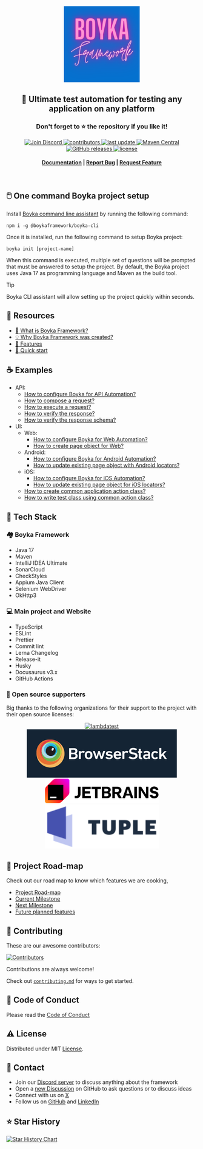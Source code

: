 <div align="center">

  <img src="assets/Boyka.png" alt="logo" width="200" height="auto" />

  <h2>
    🎉 Ultimate test automation for testing any application on any platform
  </h2>
  <h3>
    Don't forget to ⭐ the repository if you like it!
  </h3>

<!-- Badges -->
<p>
  <a href="https://dub.sh/boyka-discord">
    <img src="https://img.shields.io/discord/950985052769120337?label=Discord&logo=Discord&style=for-the-badge" alt="Join Discord">
  </a>
  <a href="https://github.com/BoykaFramework/boyka-framework/graphs/contributors">
    <img src="https://img.shields.io/github/contributors/BoykaFramework/boyka-framework?style=for-the-badge" alt="contributors" />
  </a>
  <a href="https://github.com/BoykaFramework/boyka-framework/commits/main">
    <img src="https://img.shields.io/github/last-commit/BoykaFramework/boyka-framework?style=for-the-badge" alt="last update" />
  </a>
  <a href="https://central.sonatype.com/artifact/io.github.boykaframework/boyka-framework">
    <img src="https://img.shields.io/maven-central/v/io.github.boykaframework/boyka-framework.svg?style=for-the-badge" alt="Maven Central" />
  </a>
  <a href="https://github.com/BoykaFramework/boyka-framework/releases/tag/v2.1.1">
    <img src="https://img.shields.io/github/downloads/BoykaFramework/boyka-framework/v2.1.1/total?color=brightgreen&label=Downloads%20for%20v2.1.1&logo=GitHub&style=for-the-badge" alt="GitHub releases" />
  </a>
  <a href="https://github.com/BoykaFramework/boyka-framework/blob/master/LICENSE">
    <img src="https://img.shields.io/github/license/BoykaFramework/boyka-framework.svg?style=for-the-badge" alt="license" />
  </a>
</p>

  <h4>
    <a href="https://BoykaFramework.github.io/boyka-framework/docs/intro">Documentation</a>
  <span> | </span>
    <a href="https://github.com/BoykaFramework/boyka-framework/issues/new/choose">Report Bug</a>
  <span> | </span>
    <a href="https://github.com/BoykaFramework/boyka-framework/issues/new/choose">Request Feature</a>
  </h4>
</div>

<br />

## 🖱️ One command Boyka project setup

Install [Boyka command line assistant](https://github.com/BoykaFramework/boyka-cli) by running the following command:

```shell
npm i -g @boykaframework/boyka-cli
```

Once it is installed, run the following command to setup Boyka project:

```shell
boyka init [project-name]
```

When this command is executed, multiple set of questions will be prompted that must be answered to setup the project. By default, the Boyka project uses Java 17 as programming language and Maven as the build tool.

> [!TIP]
> Boyka CLI assistant will allow setting up the project quickly within seconds.

## 👜 Resources

- [🤔 What is Boyka Framework?](https://BoykaFramework.github.io/boyka-framework/docs/intro#what-is-boyka-framework)
- [💡 Why Boyka Framework was created?](https://BoykaFramework.github.io/boyka-framework/docs/intro#why-boyka-framework-was-created)
- [🎯 Features](https://BoykaFramework.github.io/boyka-framework/docs/intro#features)
- [🚀 Quick start](https://BoykaFramework.github.io/boyka-framework/docs/getting-started/quickstart)

## ☕ Examples

- API:
  - [How to configure Boyka for API Automation?](https://BoykaFramework.github.io/boyka-framework/docs/guides/api/setup-config)
  - [How to compose a request?](https://BoykaFramework.github.io/boyka-framework/docs/guides/api/compose-request)
  - [How to execute a request?](https://BoykaFramework.github.io/boyka-framework/docs/guides/api/execute-request)
  - [How to verify the response?](https://BoykaFramework.github.io/boyka-framework/docs/guides/api/verify-response)
  - [How to verify the response schema?](http://localhost:3000/boyka-framework/docs/guides/api/verify-response-schema)
- UI:
  - Web:
    - [How to configure Boyka for Web Automation?](https://BoykaFramework.github.io/boyka-framework/docs/guides/ui/web/setup-config)
    - [How to create page object for Web?](https://BoykaFramework.github.io/boyka-framework/docs/guides/ui/web/create-page-object)
  - Android:
    - [How to configure Boyka for Android Automation?](https://BoykaFramework.github.io/boyka-framework/docs/guides/ui/android/setup-config)
    - [How to update existing page object with Android locators?](https://BoykaFramework.github.io/boyka-framework/docs/guides/ui/android/create-page-object)
  - iOS:
    - [How to configure Boyka for iOS Automation?](https://BoykaFramework.github.io/boyka-framework/docs/guides/ui/ios/setup-config)
    - [How to update existing page object for iOS locators?](https://BoykaFramework.github.io/boyka-framework/docs/guides/ui/ios/create-page-object)
  - [How to create common application action class?](https://BoykaFramework.github.io/boyka-framework/docs/guides/ui/page-action)
  - [How to write test class using common action class?](https://BoykaFramework.github.io/boyka-framework/docs/guides/ui/write-test)

## 👾 Tech Stack

### 🏘️ Boyka Framework

- Java 17
- Maven
- IntelliJ IDEA Ultimate
- SonarCloud
- CheckStyles
- Appium Java Client
- Selenium WebDriver
- OkHttp3

### 💻 Main project and Website

- TypeScript
- ESLint
- Prettier
- Commit lint
- Lerna Changelog
- Release-it
- Husky
- Docusaurus v3.x
- GitHub Actions

### 💎 Open source supporters

Big thanks to the following organizations for their support to the project with their open source licenses:

<div align="center">
  <a href="http://www.lambdatest.com?fp_ref=wasiq95" target="_blank" style="outline:none;border:none;"><img src="https://d2gdx5nv84sdx2.cloudfront.net/uploads/n3ufe5o3/marketing_asset/banner/6476/728_x_90.png" alt="lambdatest"/></a>
  <br/>
  <a href="https://www.browserstack.com/" target="_blank" style="outline:none;border:none;"><img src="./website/static/img/docs/community/our-supporters/browser-stack.png" alt="browserstack"/></a>
  <br/>
  <a href="https://www.jetbrains.com/" target="_blank" style="outline:none;border:none;"><img src="./website/static/img/docs/community/our-supporters/jetbrains.png" alt="JetBrains" width="300px"/></a>
  <br/>
  <a href="https://tuple.app/" target="_blank" style="outline:none;border:none;"><img src="./website/static/img/docs/community/our-supporters/tuple.svg" alt="Tuple" width="300px"/></a>
</div>

## 🧭 Project Road-map

Check out our road map to know which features we are cooking,

- [Project Road-map](https://github.com/orgs/BoykaFramework/projects/4/views/1)
- [Current Milestone](https://github.com/orgs/BoykaFramework/projects/4/views/2)
- [Next Milestone](https://github.com/orgs/BoykaFramework/projects/4/views/3)
- [Future planned features](https://github.com/orgs/BoykaFramework/projects/4/views/4)

## 👋 Contributing

These are our awesome contributors:

[![Contributors](https://contrib.rocks/image?repo=BoykaFramework/boyka-framework)](https://github.com/BoykaFramework/boyka-framework/graphs/contributors)

Contributions are always welcome!

Check out [`contributing.md`](./.github/CONTRIBUTING.md) for ways to get started.

## 📜 Code of Conduct

Please read the [Code of Conduct](./.github/CODE_OF_CONDUCT.md)

## ⚠️ License

Distributed under MIT [License](LICENSE).

## 🤝 Contact

- Join our [Discord server](https://dub.sh/boyka-discord) to discuss anything about the framework
- Open a [new Discussion](https://github.com/BoykaFramework/boyka-framework/discussions/new) on GitHub to ask questions or to discuss ideas
- Connect with us on [X](https://dub.sh/boyka-twitter)
- Follow us on [GitHub](https://git.new/boyka-github) and [LinkedIn](https://dub.sh/boyka-linkedin)

## ⭐ Star History

[![Star History Chart](https://api.star-history.com/svg?repos=BoykaFramework/boyka-framework&type=Timeline)](https://star-history.com/#BoykaFramework/boyka-framework&Timeline)
